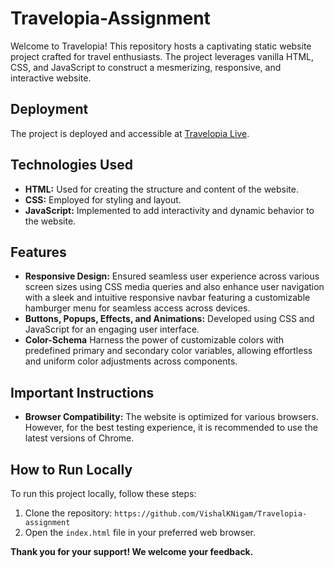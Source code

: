 # Travelopia-Assignment

Welcome to Travelopia! This repository hosts a captivating static website project crafted for travel enthusiasts. The project leverages vanilla HTML, CSS, and JavaScript to construct a mesmerizing, responsive, and interactive website.

## Deployment

The project is deployed and accessible at [Travelopia Live](https://65cdf920ad5f4bb377153753--wonderful-bonbon-0b40a7.netlify.app/#).

## Technologies Used

- **HTML:** Used for creating the structure and content of the website.
- **CSS:** Employed for styling and layout.
- **JavaScript:** Implemented to add interactivity and dynamic behavior to the website.

## Features

- **Responsive Design:** Ensured seamless user experience across various screen sizes using CSS media queries and also enhance user navigation with a sleek and intuitive responsive navbar featuring a customizable hamburger menu for seamless access across devices. 
- **Buttons, Popups, Effects, and Animations:** Developed using CSS and JavaScript for an engaging user interface.
- **Color-Schema** Harness the power of customizable colors with predefined primary and secondary color variables, allowing effortless and uniform color adjustments across components.

## Important Instructions

- **Browser Compatibility:** The website is optimized for various browsers. However, for the best testing experience, it is recommended to use the latest versions of Chrome.

## How to Run Locally

To run this project locally, follow these steps:

1. Clone the repository: `https://github.com/VishalKNigam/Travelopia-assignment`
2. Open the `index.html` file in your preferred web browser.

**Thank you for your support! We welcome your feedback.**

